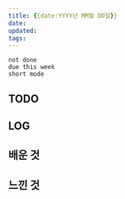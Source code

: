 ```yaml
---
title: {{date:YYYY년 MM월 DD일}}
date: 
updated: 
tags:
---
```


```tasks
not done 
due this week
short mode
```

## TODO

## LOG

## 배운 것

## 느낀 것